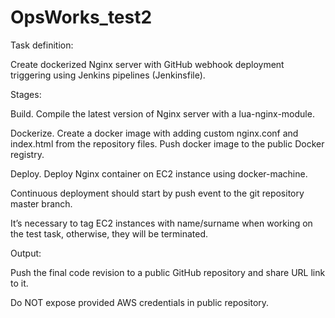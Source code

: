 # OpsWorks_test2

Task definition:

Create dockerized Nginx server with GitHub webhook deployment triggering using Jenkins pipelines (Jenkinsfile). 

Stages:

Build. Compile the latest version of Nginx server with a lua-nginx-module.

Dockerize. Create a docker image with adding custom nginx.conf and index.html from the repository files. Push docker image to the public Docker registry.

Deploy. Deploy Nginx container on EC2 instance using docker-machine.


Continuous deployment should start by push event to the git repository master branch.


It’s necessary to tag EC2 instances with name/surname when working on the test task, otherwise, they will be terminated.


Output: 


Push the final code revision to a public GitHub repository and share URL link to it.

Do NOT expose provided AWS credentials in public repository.  
